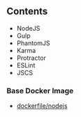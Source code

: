 ## Contents

* NodeJS
* Gulp
* PhantomJS
* Karma
* Protractor
* ESLint
* JSCS

### Base Docker Image

* [dockerfile/nodejs](http://dockerfile.github.io/#/nodejs)


